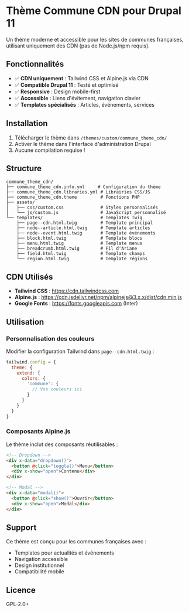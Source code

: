 # Thème Commune CDN pour Drupal 11

Un thème moderne et accessible pour les sites de communes françaises, utilisant uniquement des CDN (pas de Node.js/npm requis).

## Fonctionnalités

- ✅ **CDN uniquement** : Tailwind CSS et Alpine.js via CDN
- ✅ **Compatible Drupal 11** : Testé et optimisé
- ✅ **Responsive** : Design mobile-first
- ✅ **Accessible** : Liens d'évitement, navigation clavier
- ✅ **Templates spécialisés** : Articles, événements, services

## Installation

1. Télécharger le thème dans `/themes/custom/commune_theme_cdn/`
2. Activer le thème dans l'interface d'administration Drupal
3. Aucune compilation requise !

## Structure

```
commune_theme_cdn/
├── commune_theme_cdn.info.yml     # Configuration du thème
├── commune_theme_cdn.libraries.yml # Librairies CSS/JS
├── commune_theme_cdn.theme         # Fonctions PHP
├── assets/
│   ├── css/custom.css              # Styles personnalisés
│   └── js/custom.js                # JavaScript personnalisé
└── templates/                      # Templates Twig
    ├── page--cdn.html.twig         # Template principal
    ├── node--article.html.twig     # Template articles
    ├── node--event.html.twig       # Template événements
    ├── block.html.twig             # Template blocs
    ├── menu.html.twig              # Template menus
    ├── breadcrumb.html.twig        # Fil d'Ariane
    ├── field.html.twig             # Template champs
    └── region.html.twig            # Template régions
```

## CDN Utilisés

- **Tailwind CSS** : https://cdn.tailwindcss.com
- **Alpine.js** : https://cdn.jsdelivr.net/npm/alpinejs@3.x.x/dist/cdn.min.js
- **Google Fonts** : https://fonts.googleapis.com (Inter)

## Utilisation

### Personnalisation des couleurs

Modifier la configuration Tailwind dans `page--cdn.html.twig` :

```javascript
tailwind.config = {
  theme: {
    extend: {
      colors: {
        'commune': {
          // Vos couleurs ici
        }
      }
    }
  }
}
```

### Composants Alpine.js

Le thème inclut des composants réutilisables :

```html
<!-- Dropdown -->
<div x-data="dropdown()">
  <button @click="toggle()">Menu</button>
  <div x-show="open">Contenu</div>
</div>

<!-- Modal -->
<div x-data="modal()">
  <button @click="show()">Ouvrir</button>
  <div x-show="open">Modal</div>
</div>
```

## Support

Ce thème est conçu pour les communes françaises avec :
- Templates pour actualités et événements
- Navigation accessible
- Design institutionnel
- Compatibilité mobile

## Licence

GPL-2.0+